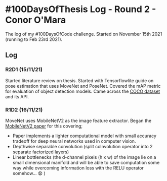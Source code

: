 # #100DaysOfThesis Log - Round 2 - Conor O'Mara

The log of my #100DaysOfCode challenge. Started on November 15th 2021 (running to Feb 23rd 2021).

## Log

### R2D1 (15/11/21)
Started literature review on thesis. Started with Tensorflowlite guide on pose estimation that uses MoveNet and PoseNet. Covered the mAP metric for evaluation of object detection models. Came across the [COCO dataset](https://cocodataset.org/#home) and its API.

### R1D2 (16/11/21)
MoveNet uses MobileNetV2 as the image feature extractor. Began the [MobileNetV2 paper](https://arxiv.org/abs/1801.04381) for this covering;
 - Paper implements a lighter computational model with small accuracy tradeoff for deep neural networks used in computer vision.
 - Depthwise separable convolution (split colnvolution operator into 2 separate factorized layers)
 - Linear bottlenecks (the d-channel pixels (h x w) of the image lie on a small dimensional manifold and will be able to save computation some way while overcoming information loss with the RELU operator somehow... :anguished: )
